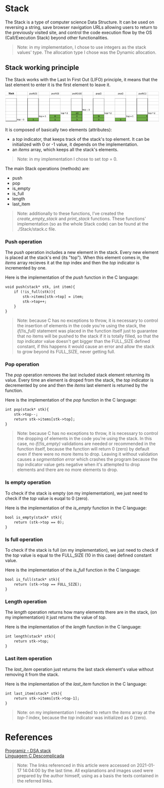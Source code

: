 # Stack

The Stack is a type of computer science Data Structure. It can be used on reversing a string, save browser navigation URLs allowing users to return to the previously visited site, and control the code execution flow by the OS (Call/Execution Stack) beyond other functionalities.

> Note: in my implementation, I chose to use integers as the stack values' type. The allocation type I chose was the Dynamic allocation.

## Stack working principle

The Stack works with the Last In First Out (LIFO) principle, it means that the last element to enter it is the first element to leave it.

![Stack working](img/stack.png)

It is composed of basically two elements (attributes): 
* a _top_ indicator, that keeps track of the stack's top element. It can be initialized with 0 or -1 value, it depends on the implementation.
* an _items_ array, which keeps all the stack's elements.

> Note: in my implementation I chose to set _top_ = 0.

The main Stack operations (methods) are:
* push
* pop
* is_empty
* is_full
* length 
* last_item

> Note: additionally to these functions, I've created the _create\_empty\_stack_ and _print\_stack_ functions. These functions' implementation (so as the whole Stack code) can be found at the ./Stack/stack.c file.
  
### Push operation

The _push_ operation includes a new element in the stack. Every new element is placed at the stack's end (its "top"). When this element comes in, the _items_ array recieves it at the _top_ index and then the _top_ indicator is incremented by one.

Here is the implementation of the _push_ function in the C language:

```
void push(stack* stk, int item){
    if (!is_full(stk)){
        stk->items[stk->top] = item;
        stk->top++;
    }
}
```

> Note: because C has no exceptions to throw, it is necessary to control the insertion of elements in the code you're using the stack, the _if(!is\_full)_ statement was placed in the function itself just to guarantee that no items will be pushed to the stack if it is totally filled, so that the _top_ indicator value doesn't get bigger than the FULL_SIZE defined constant, if this happens it would cause an error and allow the stack to grow beyond its FULL_SIZE, never getting full.

### Pop operation

The _pop_ operation removes the last included stack element returning its value. Every time an element is droped from the stack, the _top_ indicator is decremented by one and then the _items_ last element is returned by the function.

Here is the implementation of the _pop_ function in the C language:

```
int pop(stack* stk){
    stk->top--;
    return stk->items[stk->top];
}
```

> Note: because C has no exceptions to throw, it is necessary to control the dropping of elements in the code you're using the stack. In this case, no _if(!is\_empty)_ validations are needed or recommended in the function itself, because the function will return 0 (zero) by default even if there were no more items to drop. Leaving it without validation causes a _segmentation error_ which crashes the program because the _top_ indicator value gets negative when it's attempted to drop elements and there are no more elements to drop.

### Is empty operation

To check if the stack is empty (on my implementation), we just need to check if the _top_ value is euqal to 0 (zero).

Here is the implementation of the _is\_empty_ function in the C language:

```
bool is_empty(stack* stk){
    return (stk->top == 0);
}
```

### Is full operation

To check if the stack is full (on my implementation), we just need to check if the _top_ value is equal to the FULL_SIZE (10 in this case) defined constant value.

Here is the implementation of the _is\_full_ function in the C language:

```
bool is_full(stack* stk){
    return (stk->top == FULL_SIZE);
}
```

### Length operation

The _length_ operation returns how many elements there are in the stack, (on my implementation) it just returns the value of _top_.

Here is the implementation of the _length_ function in the C language:

```
int length(stack* stk){
    return stk->top;
}
```

### Last item operation

The _last\_item_ operation just returns the last stack element's value without removing it from the stack. 

Here is the implementation of the _last\_item_ function in the C language:

```
int last_item(stack* stk){
    return stk->items[stk->top-1];
}
```

> Note: on my implementation I needed to return the _items_ array at the _top-1_ index, because the _top_ indicator was initialized as 0 (zero).


# References

[Programiz - DSA stack](https://www.programiz.com/dsa/stack)<br>
[Linguagem C Descomplicada](https://programacaodescomplicada.wordpress.com/indice/estrutura-de-dados/)</br>

> Note: The links referenced in this article were accessed on 2021-01-17 14:04:00 by the last time. All explanations and images used were prepared by the author himself, using as a basis the texts contained in the referred links.